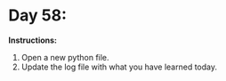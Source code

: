 # Day 58: 
**Instructions:** 
1. Open a new python file.
2. Update the log file with what you have learned today.
